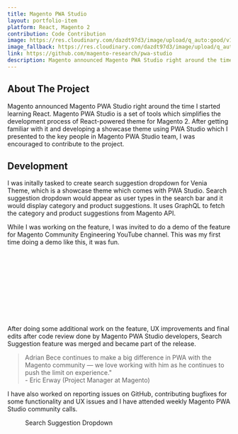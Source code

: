 ```yaml
---
title: Magento PWA Studio
layout: portfolio-item
platform: React, Magento 2
contribution: Code Contribution
image: https://res.cloudinary.com/dazdt97d3/image/upload/q_auto:good/v1546803150/work/pwa-studio-1.webp
image_fallback: https://res.cloudinary.com/dazdt97d3/image/upload/q_auto:good/v1546803150/work/pwa-studio-1.jpg
link: https://github.com/magento-research/pwa-studio
description: Magento announced Magento PWA Studio right around the time I started learning React. Magento PWA Studio is a set of tools which simplifies the development process of React-powered theme for Magento 2. After getting familiar with it and developing a showcase theme using PWA Studio which I presented to the key people in Magento PWA Studio team, I was encouraged to contribute to the project.
---
```


<article class="block block--text">

<div class="project__headingWrapper">
<h2 class="title--secondary project__heading">About The Project</h2>
</div>

<p>Magento announced Magento PWA Studio right around the time I started learning React. Magento PWA Studio is a set of tools which simplifies the development process of React-powered theme for Magento 2. After getting familiar with it and developing a showcase theme using PWA Studio which I presented to the key people in Magento PWA Studio team, I was encouraged to contribute to the project.</p>

</article>

<article class="block block--text">

<div class="project__headingWrapper">
<h2 class="title--secondary project__heading">Development</h2>
</div>

<p>I was initally tasked to create search suggestion dropdown for Venia Theme, which is a showcase theme which comes with PWA Studio. Search suggestion dropdown would appear as user types in the search bar and it would display category and product suggestions. It uses GraphQL to fetch the category and product suggestions from Magento API.</p>
<p>
While I was working on the feature, I was invited to do a demo of the feature for Magento Community Engineering YouTube channel. This was my first time doing a demo like this, it was fun.
</p>
</article>

<article class="block block--image">

<div class="video">
<div class="icon icon__video image--placeholder"></div>
<iframe class="video__content" 
data-src="https://www.youtube-nocookie.com/embed/G3S5Evyo5lg" frameborder="0" allow="accelerometer; autoplay; encrypted-media; gyroscope; picture-in-picture" allowfullscreen></iframe>
</div>
</article>

<article class="block block--text">
<p>After doing some additional work on the feature, UX improvements and final edits after code review done by Magento PWA Studio developers, Search Suggestion feature was merged and became part of the release.</p></article>

<blockquote class="blockquote--default blockquote block">
<div class="blockquote__wrapper">
<div class="blockquote__text blockquote__text--default">Adrian Bece continues to make a big difference in PWA with the Magento community — we love working with him as he continues to push the limit on experience."</div>
<div class="blockquote__author blockquote__author--default">- Eric Erway (Project Manager at Magento)</div>
</div>
</blockquote>

<article class="block block--text">
<p>I have also worked on reporting issues on GitHub, contributing bugfixes for some functionality and UX issues and I have attended weekly Magento PWA Studio community calls.</p>
</article>

<article class="block block--image">
<figure class="imageContainer">
<div class="image--default imageContainer image--1024x643">
<div class="icon icon__image image--placeholder"></div>
</div>
        <picture>
            <source data-srcset="https://res.cloudinary.com/dazdt97d3/image/upload/q_auto:good/v1546803150/work/pwa-studio-2.webp" type="image/webp" />
            <source data-srcset="https://res.cloudinary.com/dazdt97d3/image/upload/q_auto:good/v1546803150/work/pwa-studio-2.jpg" />
            <img
                class="image--lazyLoaded"
                src="https://res.cloudinary.com/dazdt97d3/image/upload/q_auto:low/v1546683551/devstar/placeholder.png"
                data-src="https://res.cloudinary.com/dazdt97d3/image/upload/q_auto:good/v1546803150/work/pwa-studio-2.jpg"
                alt=""
            />
        </picture>
<figcaption>Search Suggestion Dropdown</figcaption>
</figure>
</article>
